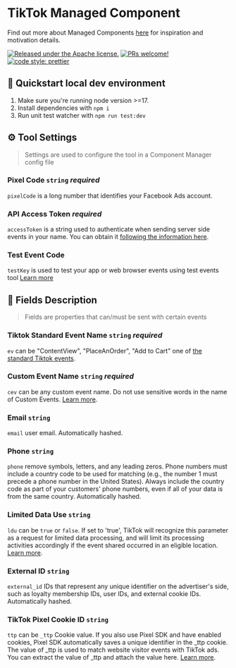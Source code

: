 # TikTok Managed Component

Find out more about Managed Components [here](https://blog.cloudflare.com/zaraz-open-source-managed-components-and-webcm/) for inspiration and motivation details.

[![Released under the Apache license.](https://img.shields.io/badge/license-apache-blue.svg)](./LICENSE)
[![PRs welcome!](https://img.shields.io/badge/PRs-welcome-brightgreen.svg)](./CONTRIBUTING.md)
[![code style: prettier](https://img.shields.io/badge/code_style-prettier-ff69b4.svg?style=flat-square)](https://github.com/prettier/prettier)

## 🚀 Quickstart local dev environment

1. Make sure you're running node version >=17.
2. Install dependencies with `npm i`
3. Run unit test watcher with `npm run test:dev`

## ⚙️ Tool Settings

> Settings are used to configure the tool in a Component Manager config file

### Pixel Code `string` _required_

`pixelCode` is a long number that identifies your Facebook Ads account.

### API Access Token _required_

`accessToken` is a string used to authenticate when sending server side events in your name. You can obtain it [following the information here](https://ads.tiktok.com/marketing_api/docs?id=1727537566862337n).

### Test Event Code

`testKey` is used to test your app or web browser events using test events tool [Learn more](https://ads.tiktok.com/marketing_api/docs?id=1727537566862337)

## 🧱 Fields Description

> Fields are properties that can/must be sent with certain events

### Tiktok Standard Event Name `string` _required_

`ev` can be \"ContentView\", \"PlaceAnOrder\", \"Add to Cart\" one of [the standard Tiktok events](https://ads.tiktok.com/marketing_api/docs?id=1727541103358977).

### Custom Event Name `string` _required_

`cev` can be any custom event name. Do not use sensitive words in the name of Custom Events. [Learn more](https://business-api.tiktok.com/portal/docs?id=1771101303285761).

### Email `string`

`email` user email. Automatically hashed.

### Phone `string`

`phone` remove symbols, letters, and any leading zeros. Phone numbers must include a country code to be used for matching (e.g., the number 1 must precede a phone number in the United States). Always include the country code as part of your customers' phone numbers, even if all of your data is from the same country. Automatically hashed.

### Limited Data Use `string`

`ldu` can be `true` or `false`. If set to 'true', TikTok will recognize this parameter as a request for limited data processing, and will limit its processing activities accordingly if the event shared occurred in an eligible location. [Learn more](https://business-api.tiktok.com/portal/docs?id=1771101204435970).

### External ID `string`

`external_id` IDs that represent any unique identifier on the advertiser's side, such as loyalty membership IDs, user IDs, and external cookie IDs. Automatically hashed.

### TikTok Pixel Cookie ID `string`

`ttp` can be `_ttp` Cookie value. If you also use Pixel SDK and have enabled cookies, Pixel SDK automatically saves a unique identifier in the \_ttp cookie. The value of \_ttp is used to match website visitor events with TikTok ads. You can extract the value of \_ttp and attach the value here. [Learn more](https://business-api.tiktok.com/portal/docs?id=1771101303285761).

